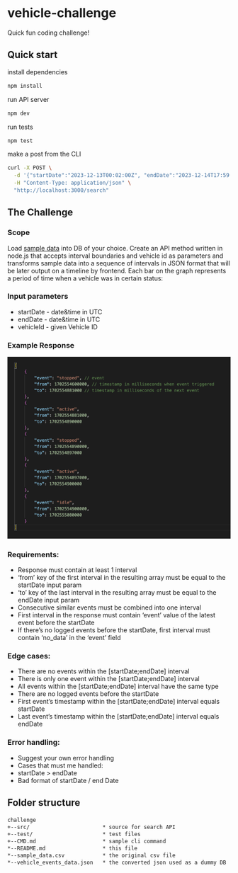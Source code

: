 # vehicle-challenge

Quick fun coding challenge!

## Quick start

install dependencies

```bash
npm install
```

run API server

```bash
npm dev
```

run tests

```bash
npm test
```

make a post from the CLI

```bash
curl -X POST \
  -d '{"startDate":"2023-12-13T00:02:00Z", "endDate":"2023-12-14T17:59:51Z","vehicleId":"sprint-3"}' \
  -H "Content-Type: application/json" \
  "http://localhost:3000/search"
```

## The Challenge

### Scope

Load [sample data]((https://docs.google.com/spreadsheets/u/0/d/1dmI7ExyN-OzkmmuFO5jqAoq7QV0hGFTa0Ew6of2LxqU/edit)) into DB of your choice. Create an API method written in node.js that accepts interval boundaries and vehicle id as parameters and transforms sample data into a sequence of intervals in JSON format that will be later output on a timeline by frontend. Each bar on the graph represents a period of time when a vehicle was in certain status:

### Input parameters

* startDate - date&time in UTC
* endDate - date&time in UTC
* vehicleId - given Vehicle ID

### Example Response

![example response json](doc/example.png)

### Requirements:
* Response must contain at least 1 interval
* ‘from’ key of the first interval in the resulting array must be equal to the startDate input param
* ‘to’ key of the last interval in the resulting array must  be equal to the endDate input param
* Consecutive similar events must be combined into one interval
* First interval in the response must contain ‘event’ value of the latest event before the startDate
* If there’s no logged events before the startDate, first interval must contain ‘no_data’ in the ‘event’ field

### Edge cases:
* There are no events within the [startDate;endDate] interval
* There is only one event within the [startDate;endDate] interval
* All events within the [startDate;endDate] interval have the same type
* There are no logged events before the startDate
* First event’s timestamp within the [startDate;endDate] interval equals startDate
* Last event’s timestamp within the [startDate;endDate] interval equals endDate

### Error handling:
* Suggest your own error handling
* Cases that must me handled:
* startDate > endDate
* Bad format of startDate / end Date

## Folder structure

```
challenge
+--src/                       * source for search API
+--test/                      * test files
+--CMD.md                     * sample cli command
*--README.md                  * this file
*--sample_data.csv            * the original csv file
*--vehicle_events_data.json   * the converted json used as a dummy DB
```